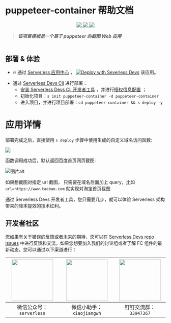 # puppeteer-container 帮助文档

<p align="center" class="flex justify-center">
    <a href="https://www.serverless-devs.com" class="ml-1">
    <img src="http://editor.devsapp.cn/icon?package=puppeteer-container&type=packageType">
  </a>
  <a href="http://www.devsapp.cn/details.html?name=puppeteer-container" class="ml-1">
    <img src="http://editor.devsapp.cn/icon?package=puppeteer-container&type=packageVersion">
  </a>
  <a href="http://www.devsapp.cn/details.html?name=puppeteer-container" class="ml-1">
    <img src="http://editor.devsapp.cn/icon?package=puppeteer-container&type=packageDownload">
  </a>
</p>

<description>

> ***该项目模板是一个基于 puppeteer 的截图 Web 应用***

</description>

<table>



</table>

<codepre id="codepre">

</codepre>

<deploy>

## 部署 & 体验

<appcenter>

-  :fire:  通过 [Serverless 应用中心](https://fcnext.console.aliyun.com/applications/create?template=puppeteer-container) ，
[![Deploy with Severless Devs](https://img.alicdn.com/imgextra/i1/O1CN01w5RFbX1v45s8TIXPz_!!6000000006118-55-tps-95-28.svg)](https://fcnext.console.aliyun.com/applications/create?template=puppeteer-container)  该应用。 

</appcenter>

- 通过 [Serverless Devs Cli](https://www.serverless-devs.com/serverless-devs/install) 进行部署：
    - [安装 Serverless Devs Cli 开发者工具](https://www.serverless-devs.com/serverless-devs/install) ，并进行[授权信息配置](https://www.serverless-devs.com/fc/config) ；
    - 初始化项目：`s init puppeteer-container -d puppeteer-container`   
    - 进入项目，并进行项目部署：`cd puppeteer-container && s deploy -y`

</deploy>

<appdetail id="flushContent">

# 应用详情

部署完成之后，直接使用 `s deploy` 步骤中使用生成的自定义域名访问函数:

![](https://img.alicdn.com/imgextra/i3/O1CN01zHn7rA26A0ie5k2NY_!!6000000007620-2-tps-945-123.png)

函数调用成功后，默认返回百度首页网页截图:


![图片alt](https://img.alicdn.com/imgextra/i4/O1CN01TshrnO1VMFYl6nzyJ_!!6000000002638-2-tps-1539-892.png)

如果想截图对指定 url 截图， 只需要在域名后面加上 query，比如 `url=https://www.taobao.com` 就实现对淘宝首页截图

通过 Serverless Devs 开发者工具，您只需要几步，就可以体验 Serverless 架构带来的降本提效的技术红利。


</appdetail>

<devgroup>

## 开发者社区

您如果有关于错误的反馈或者未来的期待，您可以在 [Serverless Devs repo Issues](https://github.com/serverless-devs/serverless-devs/issues) 中进行反馈和交流。如果您想要加入我们的讨论组或者了解 FC 组件的最新动态，您可以通过以下渠道进行：

<p align="center">

| <img src="https://serverless-article-picture.oss-cn-hangzhou.aliyuncs.com/1635407298906_20211028074819117230.png" width="130px" > | <img src="https://serverless-article-picture.oss-cn-hangzhou.aliyuncs.com/1635407044136_20211028074404326599.png" width="130px" > | <img src="https://serverless-article-picture.oss-cn-hangzhou.aliyuncs.com/1635407252200_20211028074732517533.png" width="130px" > |
|--- | --- | --- |
| <center>微信公众号：`serverless`</center> | <center>微信小助手：`xiaojiangwh`</center> | <center>钉钉交流群：`33947367`</center> | 

</p>

</devgroup>